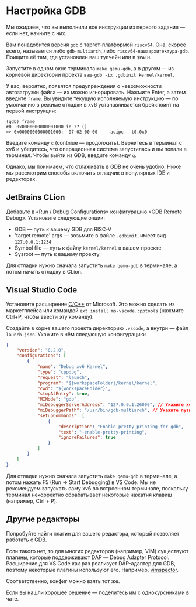 # Настройка GDB

Мы ожидаем, что вы выполнили все инструкции из первого задания — если нет, начните с них.

Вам понадобится версия `gdb` с таргет-платформой `riscv64`. Она, скорее всего, называется либо `gdb-multiarch`, либо `riscv64-вашаархитектура-gdb`. Поищите её там, где установлен ваш тулчейн или в `$PATH`.

Запустите в одном окне терминала `make qemu-gdb`, а в другом — из корневой директории проекта `ваш-gdb -ix .gdbinit kernel/kernel`.

У вас, вероятно, появятся предупреждения о невозможности автозагрузки файла — их можно игнорировать. Нажмите Enter, а затем введите `frame`. Вы увидите текущую исполняемую инструкцию — по умолчанию в режиме отладки в xv6 устанавливается брейкпоинт на первой инструкции:

```
(gdb) frame
#0  0x0000000000001000 in ?? ()
=> 0x0000000000001000:  97 02 00 00     auipc   t0,0x0
```

Введите команду `c` (contniue — продолжить). Вернитесь в терминал с xv6 и убедитесь, что операционная система запустилась и вы попали в терминал. Чтобы выйти из GDB, введите команду `q`.

Однако, мы понимаем, что отлаживать в GDB не очень удобно. Ниже мы рассмотрим способы включить отладчик в популярных IDE и редакторах.

## JetBrains CLion

Добавьте в «Run / Debug Configurations» конфигурацию «GDB Remote Debug». Установите следующие опции:

* GDB — путь к вашему GDB для RISC-V
* 'target remote' args — возьмите в файле `.gdbinit`, имеет вид `127.0.0.1:1234`
* Symbol file — путь к файлу `kernel/kernel` в вашем проекте
* Sysroot — путь к вашему проекту

Для отладки нужно сначала запустить `make qemu-gdb` в терминале, а потом начать отладку в CLion.

## Visual Studio Code

Установите расширение [C/C++](https://marketplace.visualstudio.com/items?itemName=ms-vscode.cpptools) от Microsoft. Это можно сделать из маркетплейса или командой `ext install ms-vscode.cpptools` (нажмите Ctrl+P, чтобы ввести эту команду).

Создайте в корне вашего проекта директорию `.vscode`, а внутри — файл `launch.json`. Укажите в нём следующую конфигурацию:

```json
{
    "version": "0.2.0",
    "configurations": [
        {
            "name": "Debug xv6 Kernel",
            "type": "cppdbg",
            "request": "launch",
            "program": "${workspaceFolder}/kernel/kernel",
            "cwd": "${workspaceFolder}",
            "stopAtEntry": true,
            "MIMode": "gdb",
            "miDebuggerServerAddress": "127.0.0.1:26000", // Укажите хост и порт из .gdbinit
            "miDebuggerPath": "/usr/bin/gdb-multiarch", // Укажите путь к вашему GDB для RISC-V
            "setupCommands": [
                {
                    "description": "Enable pretty-printing for gdb",
                    "text": "-enable-pretty-printing",
                    "ignoreFailures": true
                }
            ]
        }
    ]
}
```

Для отладки нужно сначала запустить `make qemu-gdb` в терминале, а потом нажать F5 (Run → Start Debugging) в VS Code.
Мы не рекомендуем запускать саму xv6 во встроенном терминале, поскольку терминал некорректно обрабатывает некоторые нажатия клавиш (например, Ctrl + P).

## Другие редакторы

Попробуйте найти плагин для вашего редактора, который позволяет работать с GDB. 

Если такого нет, то для многих редакторов (например, ViM) существуют плагины, которые поддерживают DAP — Debug Adapter Protocol. Расширение для VS Code как раз реализует DAP-адаптер для GDB, поэтому некоторые плагины используют его. Например, [vimspector](https://github.com/puremourning/vimspector#c-c-rust-etc).

Соответственно, конфиг можно взять тот же.

Если вы нашли хорошее решение — поделитесь им с однокурсниками в чате.
